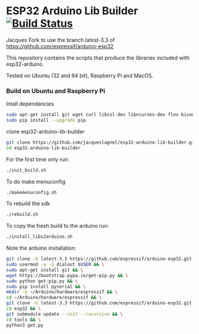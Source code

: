# ESP32 Arduino Lib Builder [![Build Status](https://travis-ci.org/espressif/esp32-arduino-lib-builder.svg?branch=master)](https://travis-ci.org/espressif/esp32-arduino-lib-builder)


Jacques Fork to use the branch latest-3.3 of https://github.com/espressif/arduino-esp32

This repository contains the scripts that produce the libraries included with esp32-arduino.

Tested on Ubuntu (32 and 64 bit), Raspberry Pi and MacOS.

### Build on Ubuntu and Raspberry Pi
Intall dependancies
```bash
sudo apt-get install git wget curl libssl-dev libncurses-dev flex bison gperf python python-pip python-setuptools python-serial python-click python-cryptography python-future python-pyparsing python-pyelftools cmake ninja-build ccache
sudo pip install --upgrade pip
```

clone esp32-arduino-lib-builder
```bash
git clone https://github.com/jacqueslagnel/esp32-arduino-lib-builder.git
cd esp32-arduino-lib-builder
```

For the first time only run:
```bash
./init_build.sh
```

To do make menuconfig
```bash
./makemenuconfig.sh
```


To rebuild the sdk
```bash
./rebuild.sh
```


To copy the fresh build to the arduino run:
```bash
./install_libs2arduino.sh
```

Note the arduino installation:
```bash
git clone -b latest-3.3 https://github.com/espressif/arduino-esp32.git esp32
sudo usermod -a -G dialout $USER && \
sudo apt-get install git && \
wget https://bootstrap.pypa.io/get-pip.py && \
sudo python get-pip.py && \
sudo pip install pyserial && \
mkdir -p ~/Arduino/hardware/espressif && \
cd ~/Arduino/hardware/espressif && \
git clone -b latest-3.3 https://github.com/espressif/arduino-esp32.git esp32 && \
cd esp32 && \
git submodule update --init --recursive && \
cd tools && \
python3 get.py

```

